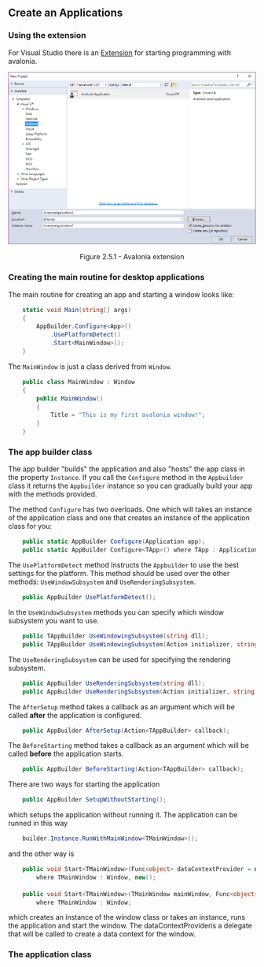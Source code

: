 ## Create an Applications

### Using the extension

For Visual Studio there is an 
[Extension](https://marketplace.visualstudio.com/items?itemName=AvaloniaTeam.AvaloniaforVisualStudio) 
for starting programming with avalonia.

![alt text](./images/add-dialogs.png "Figure 2.5.1 - Avalonia extension")
<center>Figure 2.5.1 - Avalonia extension</center>

### Creating the main routine for desktop applications

The main routine for creating an app and starting a window looks like:

```C#
    static void Main(string[] args)
    {
        AppBuilder.Configure<App>()
            .UsePlatformDetect()
            .Start<MainWindow>();
    }
```

The `MainWindow` is just a class derived from `Window`.

```C#
    public class MainWindow : Window
    {
        public MainWindow()
        {
            Title = "This is my first avalonia window!";
        }
    }
```

### The app builder class

The app builder "builds" the application and also "hosts" the app class in the property `Instance`. 
If you call the `Configure` method in the `Appbuilder` class it returns the `Appbuilder` instance so you can gradually
build your app with the methods provided.

The method `Configure` has two overloads. One which will takes an instance of the application class 
and one that creates an instance of the application class for you:

```C#
    public static AppBuilder Configure(Application app);
    public static AppBuilder Configure<TApp>() where TApp : Application, new();
```

The `UsePlatformDetect` method Instructs the `Appbuilder` to use the best settings for the platform. 
This method should be used over the other methods: `UseWindowSubsystem` and `UseRenderingSubsystem`.

```C#
    public AppBuilder UsePlatformDetect();
```

In the `UseWindowSubsystem` methods you can specify which window subsystem you want to use.

```C#
    public TAppBuilder UseWindowingSubsystem(string dll);
    public TAppBuilder UseWindowingSubsystem(Action initializer, string name = "");
```

The `UseRenderingSubsystem` can be used for specifying the rendering subsystem. 

```C#
    public AppBuilder UseRenderingSubsystem(string dll);
    public AppBuilder UseRenderingSubsystem(Action initializer, string name = "");
```

The `AfterSetup` method takes a callback as an argument which will be called **after** the application is configured.

```C#
    public AppBuilder AfterSetup(Action<TAppBuilder> callback); 
```

The `BeforeStarting` method takes a callback as an argument which will be called **before** the application starts.

```C#
    public AppBuilder BeforeStarting(Action<TAppBuilder> callback);
```

There are two ways for starting the application

```C#
    public AppBuilder SetupWithoutStarting();
```

which setups the application without running it. The application can be runned in this way

```C#
    builder.Instance.RunWithMainWindow<TMainWindow>();
```

and the other way is

```C#
    public void Start<TMainWindow>(Func<object> dataContextProvider = null) 
        where TMainWindow : Window, new();

    public void Start<TMainWindow>(TMainWindow mainWindow, Func<object> dataContextProvider = null) 
        where TMainWindow : Window;
```

which creates an instance of the window class or takes an instance, runs the application and start the window. 
The dataContextProvideris a delegate that will be called to create a data context for the window.

### The application class

